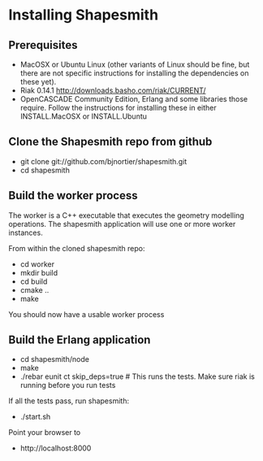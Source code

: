 Installing Shapesmith
=====================

Prerequisites
-------------

 * MacOSX or Ubuntu Linux (other variants of Linux should be fine, but there are not specific instructions for installing the dependencies on these yet).
 * Riak 0.14.1 http://downloads.basho.com/riak/CURRENT/
 * OpenCASCADE Community Edition, Erlang and some libraries those require. Follow the instructions for installing these in either INSTALL.MacOSX or INSTALL.Ubuntu

Clone the Shapesmith repo from github
-------------------------------------

 * git clone git://github.com/bjnortier/shapesmith.git
 * cd shapesmith

Build the worker process
------------------------

The worker is a C++ executable that executes the geometry modelling operations. The shapesmith application will use one or more worker instances.

From within the cloned shapesmith repo:

 * cd worker
 * mkdir build
 * cd build
 * cmake ..
 * make

You should now have a usable worker process

Build the Erlang application
----------------------------

 * cd shapesmith/node
 * make
 * ./rebar eunit ct skip_deps=true # This runs the tests. Make sure riak is running before you run tests
 
If all the tests pass, run shapesmith:

 * ./start.sh

Point your browser to

 * http://localhost:8000 
